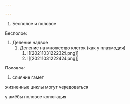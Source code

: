 ```yaml
---

---
```

1. Бесполое и половое

Бесполое:
1. Деление надвое
	1. Деление на множество клеток (как у плазмодия)
		1. ![[20211031222329.png]]
		2. ![[20211031222424.png]]

Половое: 
1. слияние гамет


жизненные циклы могут чередоваться

у амёбы половое конюгация